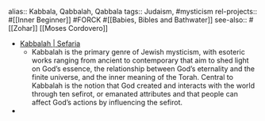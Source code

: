alias:: Kabbala, Qabbalah, Qabbala
tags:: Judaism, #mysticism
rel-projects:: #[[Inner Beginner]] #FORCK #[[Babies, Bibles and Bathwater]]
see-also:: #[[Zohar]] [[Moses Cordovero]]

- [Kabbalah | Sefaria](https://www.sefaria.org/texts/Kabbalah)
	- Kabbalah is the primary genre of Jewish mysticism, with esoteric works ranging from ancient to contemporary that aim to shed light on God’s essence, the relationship between God’s eternality and the finite universe, and the inner meaning of the Torah. Central to Kabbalah is the notion that God created and interacts with the world through ten sefirot, or emanated attributes and that people can affect God’s actions by influencing the sefirot.
-